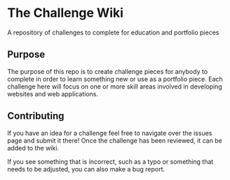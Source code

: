 # The Challenge Wiki
A repository of challenges to complete for education and portfolio pieces

## Purpose

The purpose of this repo is to create challenge pieces for anybody to complete in order to learn something new or use as a portfolio piece. Each challenge here will focus on one or more skill areas involved in developing websites and web applications.

## Contributing

If you have an idea for a challenge feel free to navigate over the issues page and submit it there! Once the challenge has been reviewed, it can be added to the wiki.

If you see something that is incorrect, such as a typo or something that needs to be adjusted, you can also make a bug report.
